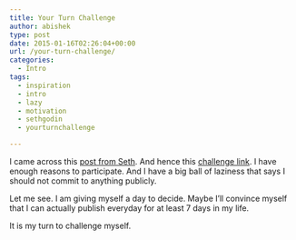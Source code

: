 ```yaml
---
title: Your Turn Challenge
author: abishek
type: post
date: 2015-01-16T02:26:04+00:00
url: /your-turn-challenge/
categories:
  - Intro
tags:
  - inspiration
  - intro
  - lazy
  - motivation
  - sethgodin
  - yourturnchallenge

---
```

I came across this [post from Seth][1]. And hence this [challenge link][2]. I have enough reasons to participate. And I have a big ball of laziness that says I should not commit to anything publicly.

Let me see. I am giving myself a day to decide. Maybe I&#8217;ll convince myself that I can actually publish everyday for at least 7 days in my life.

It is my turn to challenge myself.

 [1]: http://sethgodin.typepad.com/seths_blog/2015/01/getting-unstuck-a-one-week-challenge.html
 [2]: http://yourturnchallenge.strikingly.com/